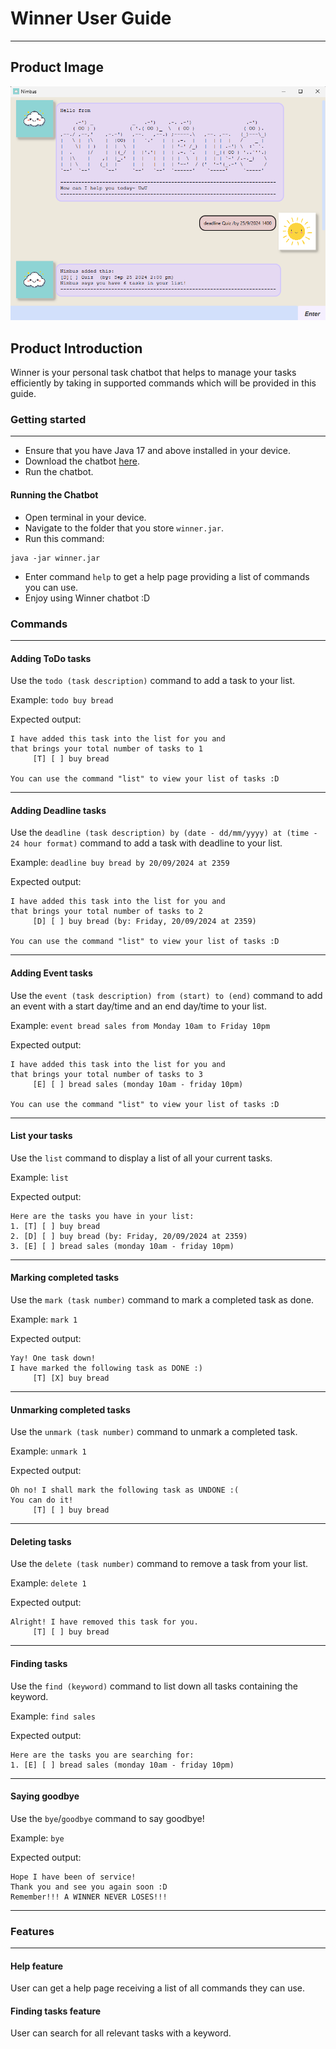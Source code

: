 # Winner User Guide
___
## Product Image
![Product image](Ui.png)

## Product Introduction
Winner is your personal task chatbot that helps to manage your tasks efficiently by taking in supported commands which 
will be provided in this guide.

### Getting started
___
- Ensure that you have Java 17 and above installed in your device.
- Download the chatbot [here](https://github.com/yuanchengg/ip/releases/tag/v0.2).
- Run the chatbot.

#### Running the Chatbot
- Open terminal in your device.
- Navigate to the folder that you store `winner.jar`.
- Run this command:
```
java -jar winner.jar
```
- Enter command `help` to get a help page providing a list of commands you can use.
- Enjoy using Winner chatbot :D

### Commands
___
#### Adding ToDo tasks
Use the `todo (task description)` command to add a task to your list.

Example: `todo buy bread`

Expected output:
```
I have added this task into the list for you and 
that brings your total number of tasks to 1
     [T] [ ] buy bread
     
You can use the command "list" to view your list of tasks :D
```
___
#### Adding Deadline tasks
Use the `deadline (task description) by (date - dd/mm/yyyy) at (time - 24 hour format)` command to add a task with 
deadline to your list.

Example: `deadline buy bread by 20/09/2024 at 2359`

Expected output:
```
I have added this task into the list for you and 
that brings your total number of tasks to 2
     [D] [ ] buy bread (by: Friday, 20/09/2024 at 2359)
     
You can use the command "list" to view your list of tasks :D
```
___
#### Adding Event tasks
Use the `event (task description) from (start) to (end)` command to add an event with a start day/time and an end 
day/time to your list.

Example: `event bread sales from Monday 10am to Friday 10pm`

Expected output:
```
I have added this task into the list for you and 
that brings your total number of tasks to 3
     [E] [ ] bread sales (monday 10am - friday 10pm)
     
You can use the command "list" to view your list of tasks :D
```
___
#### List your tasks
Use the `list` command to display a list of all your current tasks.

Example: `list`

Expected output:
```
Here are the tasks you have in your list:
1. [T] [ ] buy bread
2. [D] [ ] buy bread (by: Friday, 20/09/2024 at 2359)
3. [E] [ ] bread sales (monday 10am - friday 10pm)
```
___
#### Marking completed tasks
Use the `mark (task number)` command to mark a completed task as done.

Example: `mark 1`

Expected output:
```
Yay! One task down!
I have marked the following task as DONE :)
     [T] [X] buy bread
```
___
#### Unmarking completed tasks
Use the `unmark (task number)` command to unmark a completed task.

Example: `unmark 1`

Expected output:
```
Oh no! I shall mark the following task as UNDONE :(
You can do it!
     [T] [ ] buy bread
```
___
#### Deleting tasks
Use the `delete (task number)` command to remove a task from your list.

Example: `delete 1`

Expected output:
```
Alright! I have removed this task for you.
     [T] [ ] buy bread
```
___
#### Finding tasks
Use the `find (keyword)` command to list down all tasks containing the keyword.

Example: `find sales`

Expected output:
```
Here are the tasks you are searching for:
1. [E] [ ] bread sales (monday 10am - friday 10pm)
```
___
#### Saying goodbye
Use the `bye`/`goodbye` command to say goodbye!

Example: `bye`

Expected output:
```
Hope I have been of service!
Thank you and see you again soon :D
Remember!!! A WINNER NEVER LOSES!!!
```
___
### Features
___
#### Help feature
User can get a help page receiving a list of all commands they can use.
#### Finding tasks feature
User can search for all relevant tasks with a keyword.
